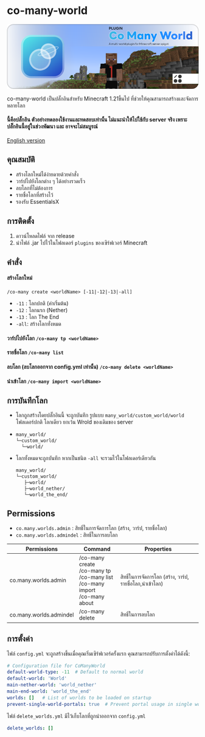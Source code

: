 # co-many-world
![ข้อความอธิบายภาพ](backgrounds-01.png)

co-many-world เป็นปลั๊กอินสำหรับ Minecraft 1.21ขี้นไป ที่ช่วยให้คุณสามารถสร้างและจัดการหลายโลก
#### นี้คือปลั๊กอิน ตัวอย่างทดลองใช้งานและทดสอบเท่านั้น ไม่แนะนำให้ไปใช้กับ server จริง เพราะปลั๊กอินนี้อยู่ในช่วงพัฒนา และ อาจจะไม่สมบูรณ์

[English version](https://github.com/MC-OSOC/co-many-world/blob/main/README-EN.md)
## คุณสมบัติ

- สร้างโลกใหม่ได้ง่ายดายด้วยคำสั่ง
- วาร์ปไปยังโลกต่าง ๆ ได้อย่างรวดเร็ว
- ลบโลกที่ไม่ต้องการ
- รายชื่อโลกที่สร้างไว้
- รองรับ EssentialsX

## การติดตั้ง

1. ดาวน์โหลดไฟล์ จาก release
2. นำไฟล์ .jar ไปไว้ในโฟลเดอร์ `plugins` ของเซิร์ฟเวอร์ Minecraft

## คำสั่ง

#### สร้างโลกใหม่
`/co-many create <worldName> [-11|-12|-13|-all]`
- `-11` : โลกปกติ (ค่าเริ่มต้น)
- `-12` : โลกนรก (Nether)
- `-13` : โลก The End
- `-all`: สร้างโลกทั่งหมด

#### วาร์ปไปยังโลก `/co-many tp <worldName>`
#### รายชื่อโลก `/co-many list`
#### ลบโลก (ลบโลกออกจาก config.yml เท่านั้น) `/co-many delete <worldName>`
#### นำเข้าโลก `/co-many import <worldName>`

## การบันทึกโลก
- โลกถูกสร้างโดยปลั๊กอินนี้ จะถูกบันทึก รูปแบบ `many_world/custom_world/world` โฟลเดอร์ปกติ โลกเดียว ยกเว้น Wrold ของเดิมของ server
-   ```text
    many_world/
    └─custom_world/
      └─world/
- โลกทั้งหมดจะถูกบันทึก หากเป็นชนิต `-all` จะรวมไว้ในโฟลเดอร์เดียวกัน
  ```text
  many_world/
  └─custom_world/
     ├─world/
     ├─world_nether/
     └─world_the_end/
## Permissions

- `co.many.worlds.admin` : สิทธิ์ในการจัดการโลก (สร้าง, วาร์ป, รายชื่อโลก)
- `co.many.worlds.admindel` : สิทธิ์ในการลบโลก

| Permissions             | Command                                                                                         | Properties                                                |
|-------------------------|-------------------------------------------------------------------------------------------------|-----------------------------------------------------------|
| co.many.worlds.admin    | /co-many create <br/>/co-many tp <br/> /co-many list <br/> /co-many import <br/> /co-many about | สิทธิ์ในการจัดการโลก (สร้าง, วาร์ป, รายชื่อโลก,นำเข้าโลก) |
| co.many.worlds.admindel | /co-many delete <worldName>                                                                     | สิทธิ์ในการลบโลก                                          |                                      |


## การตั้งค่า

ไฟล์ `config.yml` จะถูกสร้างขึ้นเมื่อคุณเริ่มเซิร์ฟเวอร์ครั้งแรก คุณสามารถปรับการตั้งค่าได้ดังนี้:

```yaml
# Configuration file for CoManyWorld
default-world-type: -11  # Default to normal world
default-world: 'World'
main-nether-world: 'world_nether'
main-end-world: 'world_the_end'
worlds: []   # List of worlds to be loaded on startup
prevent-single-world-portals: true  # Prevent portal usage in single worlds
```
ไฟล์ `delete_worlds.yml` มีไว้เก็บโลกที่ถูกนำออกจาก `config.yml`
```yaml
delete_worlds: []
```